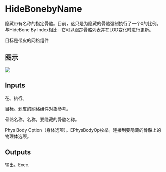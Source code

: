 # HideBonebyName

隐藏带有名称的指定骨骼。目前，这只是为隐藏的骨骼强制执行了一个0的比例。与HideBone By Index相比--它可以跟踪骨骼列表并在LOD变化时进行更新。

目标是带皮的网格组件

## 图示

![]($-20221218-18265434.png)

## Inputs

在。执行。

目标。剥皮的网格组件对象参考。

骨骼名称。名称。要隐藏的骨骼名称。

Phys Body Option（身体选项）。EPhysBodyOp枚举。连接到要隐藏的骨骼上的物理体选项。 

## Outputs

输出。Exec.
